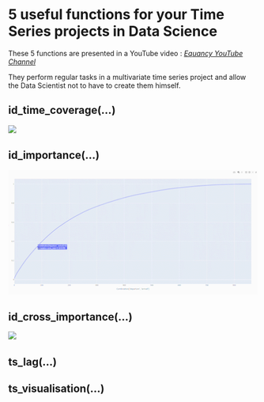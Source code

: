 # 5 useful functions for your Time Series projects in Data Science

These 5 functions are presented in a YouTube video :  *[Equancy YouTube Channel](https://www.youtube.com/channel/UC2LEbd7POe95hDui_hIgH7g/featured)*

They perform regular tasks in a multivariate time series project and allow the Data Scientist not to have to create them himself.

## id_time_coverage(...)

<img src="https://github.com/equancy/ts_utils/blob/main/images/1.gif" width="800" />

## id_importance(...)

<img src="https://github.com/equancy/ts_utils/blob/main/images/2.gif" width="800" />

## id_cross_importance(...)

<img src="https://github.com/equancy/ts_utils/blob/main/images/3.gif" width="800" />

## ts_lag(...)



## ts_visualisation(...)
